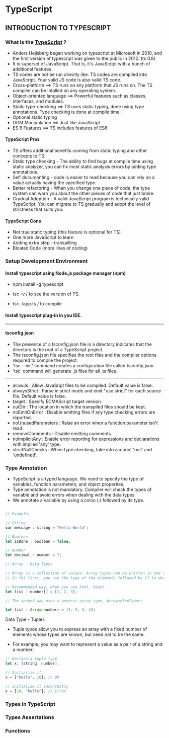 # TypeScript

## INTRODUCTION TO TYPESCRIPT

### What is the <a href="https://www.typescriptlang.org/">TypeScript</a> ?

- Anders Hejlsberg began working on typescript at Microsoft in 2010, and the first version of typescript was given to the public in 2012. (ts 0.8)
- It is superset of JavaScript. That is, it's JavaScript with a bunch of additional features.
- TS codes are not be run directly like. TS codes are compiled into JavaScript. Your valid JS code is also valid TS code.
- Cross-platform ==> TS runs on any platform that JS runs on. The TS compiler can be intalled on any operating system.
- Object-oriented language ==> Powerful features such as classes, interfaces, and modules.
- Static type-checking ==> TS uses static typing, done using type annotations. Type checking is done at compile time.
- Optional static typing
- DOM Manipulation ==> Just like JavaScript
- ES 6 Features ==> TS includes features of ES6

#### TypeScript Pros

- TS offers additional benefits coming from static typing and other concepts to TS.
- Static type checking - The ability to find bugs at compile time using static analyzer, you can fix most static analysis errors by adding type annotations.
- Self documenting - code is easier to read because you can rely on a value actually having the specified type.
- Better refactoring - When you change one piece of code, the type system can warn you about the other pieces of code that just broke.
- Gradual Adoption - A valid JavaScript program is technically valid TypeScript. You can migrate to TS gradually and adopt the level of strictness that suits you.

#### TypeScript Cons

- Not true static typing (this feature is optional for TS)
- One more JavaScript to learn
- Adding extra step - transpilling
- Bloated Code (more lines of coding)

### Setup Development Environment

#### Install typescript using Node.js package manager (npm)

- npm install -g typescript

- tsc -v / to see the version of TS.

- tsc ./app.ts / to compile

#### Install typescript plug-in in you IDE.

<hr>

#### tsconfig.json

- The presence of a tsconfig.json file in a directory indicates that the directory is the root of a TypeScript project.
- The tsconfig.json file specifies the root files and the compiler options required to compile the project.
- 'tsc --init' command creates a configuration file called tsconfig.json
- 'tsc' command will generate .js files for all .ts files.

<hr>

- allowJs : Allow JavaSript files to be compiled. Default value is false.
- alwaysStrict : Parse in strict mode and emit "use strict" for each source file. Default value is false.
- target : Specify ECMAScript target version.
- outDir : The location in which the transpiled files should be kept.
- noEmitOnError : Disable emitting files if any type checking errors are reported.
- noUnusedParameters : Raise an error when a function parameter isn't read.
- removeComments : Disable emitting comments.
- noImplicitAny : Enable error reporting for expressions and declarations with implied 'any' type.
- strictNullChecks : When type checking, take into account 'null' and 'undefined'.

### Type Annotation

- TypeScript is a typed language. We need to specify the type of variables, function parameters, and object properties.
- Type annotation is not mandatory. Compiler will check the types of variable and avoid errors when dealing with the data types.
- We annotate a variable by using a colon (:) followed by its type.

```javascript

// Example;

// String 
var message : string = "Hello World";

// Boolean
let isDone : boolean = false;

// Number
let decimal : number = 7;

// Array - Data Types

// Array is a collection of values. Array types can be written in one of two ways.
// In thi first, you use the type of the elements followed by [] to denote an array of that element type;

// Recommended way, when you use html, React.
let list : number[] = [1, 2, 3];

// The second way uses a generic array type, Array<elemType>:

let list : Array<number> = [1, 2, 3, 4];

```

Data Type - Tuples

- Tuple types allow you to express an array with a fixed number of elements whose types are known, but need not to be the same.

- For example, you may want to represent a value as a pair of a string and a number;

```javascript
// Declare a tuple type
let x: [string, number];

// Initialize it 
x = ["hello", 10]; // OK

// Initialize it incorrectly
x = [10, "hello"]; // Error
```

### Types in TypeScript

### Types Assertations

### Functions
